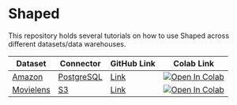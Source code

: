 # Shaped

This repository holds several tutorials on how to use Shaped across different datasets/data warehouses.

| Dataset                                                | Connector                                                         | GitHub Link                                                          | Colab Link                                                                                                                                                                                                     |
| ------------------------------------------------------ | ----------------------------------------------------------------- | -------------------------------------------------------------------- | -------------------------------------------------------------------------------------------------------------------------------------------------------------------------------------------------------------- |
| [Amazon](https://jmcauley.ucsd.edu/data/amazon/)       | [PostgreSQL](https://docs.shaped.ai/reference/postgres-connector) | [Link](tutorials/Postgres-based%20Amazon%20Ratings%20Tutorial.ipynb) | [![Open In Colab](https://colab.research.google.com/assets/colab-badge.svg)](https://colab.research.google.com/github/shaped-ai/Shaped/blob/main/tutorials/Postgres-based%20Amazon%20Ratings%20Tutorial.ipynb) |
| [Movielens](https://grouplens.org/datasets/movielens/) | [S3](https://docs.shaped.ai/reference/s3)                         | [Link](tutorials/S3-based%20Movielens%20Tutorial.ipynb)              | [![Open In Colab](https://colab.research.google.com/assets/colab-badge.svg)](https://colab.research.google.com/github/shaped-ai/Shaped/blob/main/tutorials/S3-based%20Movielens%20Tutorial.ipynb)              |
